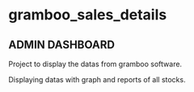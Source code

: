 # gramboo_sales_details
## ADMIN DASHBOARD
Project to display the datas from gramboo software.

Displaying datas with graph and reports of all stocks.

